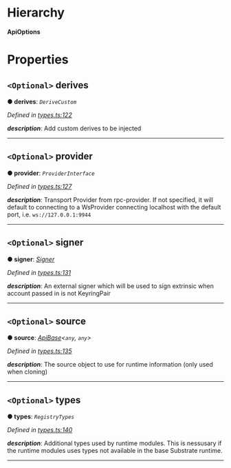 

# Hierarchy

**ApiOptions**

# Properties

<a id="derives"></a>

## `<Optional>` derives

**● derives**: *`DeriveCustom`*

*Defined in [types.ts:122](https://github.com/polkadot-js/api/blob/eaea874/packages/api/src/types.ts#L122)*

*__description__*: Add custom derives to be injected

___
<a id="provider"></a>

## `<Optional>` provider

**● provider**: *`ProviderInterface`*

*Defined in [types.ts:127](https://github.com/polkadot-js/api/blob/eaea874/packages/api/src/types.ts#L127)*

*__description__*: Transport Provider from rpc-provider. If not specified, it will default to connecting to a WsProvider connecting localhost with the default port, i.e. `ws://127.0.0.1:9944`

___
<a id="signer"></a>

## `<Optional>` signer

**● signer**: *[Signer](_types_.signer.md)*

*Defined in [types.ts:131](https://github.com/polkadot-js/api/blob/eaea874/packages/api/src/types.ts#L131)*

*__description__*: An external signer which will be used to sign extrinsic when account passed in is not KeyringPair

___
<a id="source"></a>

## `<Optional>` source

**● source**: *[ApiBase](../classes/_base_.apibase.md)<`any`, `any`>*

*Defined in [types.ts:135](https://github.com/polkadot-js/api/blob/eaea874/packages/api/src/types.ts#L135)*

*__description__*: The source object to use for runtime information (only used when cloning)

___
<a id="types"></a>

## `<Optional>` types

**● types**: *`RegistryTypes`*

*Defined in [types.ts:140](https://github.com/polkadot-js/api/blob/eaea874/packages/api/src/types.ts#L140)*

*__description__*: Additional types used by runtime modules. This is nessusary if the runtime modules uses types not available in the base Substrate runtime.

___


